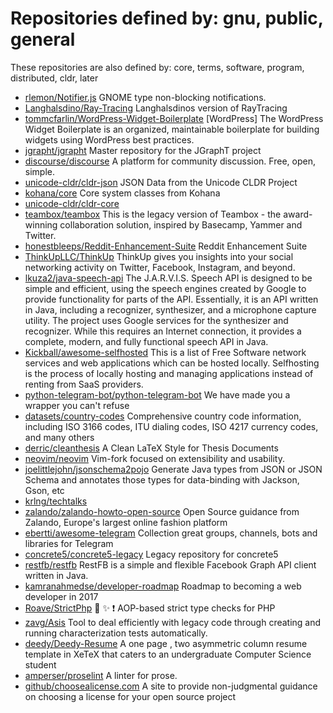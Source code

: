 # Repositories defined by: gnu, public, general

These repositories are also defined by: core, terms, software, program, distributed, cldr, later

- [rlemon/Notifier.js](https://api.github.com/repos/rlemon/Notifier.js)
  GNOME type non-blocking notifications.
- [Langhalsdino/Ray-Tracing](https://api.github.com/repos/Langhalsdino/Ray-Tracing)
  Langhalsdinos version of RayTracing
- [tommcfarlin/WordPress-Widget-Boilerplate](https://api.github.com/repos/tommcfarlin/WordPress-Widget-Boilerplate)
  [WordPress] The WordPress Widget Boilerplate is an organized, maintainable boilerplate for building widgets using WordPress best practices.
- [jgrapht/jgrapht](https://api.github.com/repos/jgrapht/jgrapht)
  Master repository for the JGraphT project
- [discourse/discourse](https://api.github.com/repos/discourse/discourse)
  A platform for community discussion. Free, open, simple.
- [unicode-cldr/cldr-json](https://api.github.com/repos/unicode-cldr/cldr-json)
  JSON Data from the Unicode CLDR Project
- [kohana/core](https://api.github.com/repos/kohana/core)
  Core system classes from Kohana
- [unicode-cldr/cldr-core](https://api.github.com/repos/unicode-cldr/cldr-core)
- [teambox/teambox](https://api.github.com/repos/teambox/teambox)
  This is the legacy version of Teambox - the award-winning collaboration solution, inspired by Basecamp, Yammer and Twitter.
- [honestbleeps/Reddit-Enhancement-Suite](https://api.github.com/repos/honestbleeps/Reddit-Enhancement-Suite)
  Reddit Enhancement Suite
- [ThinkUpLLC/ThinkUp](https://api.github.com/repos/ThinkUpLLC/ThinkUp)
  ThinkUp gives you insights into your social networking activity on Twitter, Facebook, Instagram, and beyond.
- [lkuza2/java-speech-api](https://api.github.com/repos/lkuza2/java-speech-api)
  The J.A.R.V.I.S. Speech API is designed to be simple and efficient, using the speech engines created by Google to provide functionality for parts of the API. Essentially, it is an API written in Java, including a recognizer, synthesizer, and a microphone capture utility. The project uses Google services for the synthesizer and recognizer. While this requires an Internet connection, it provides a complete, modern, and fully functional speech API in Java.
- [Kickball/awesome-selfhosted](https://api.github.com/repos/Kickball/awesome-selfhosted)
  This is a list of Free Software network services and web applications which can be hosted locally. Selfhosting is the process of locally hosting and managing applications instead of renting from SaaS providers.
- [python-telegram-bot/python-telegram-bot](https://api.github.com/repos/python-telegram-bot/python-telegram-bot)
  We have made you a wrapper you can't refuse
- [datasets/country-codes](https://api.github.com/repos/datasets/country-codes)
  Comprehensive country code information, including ISO 3166 codes, ITU dialing codes, ISO 4217 currency codes, and many others
- [derric/cleanthesis](https://api.github.com/repos/derric/cleanthesis)
  A Clean LaTeX Style for Thesis Documents
- [neovim/neovim](https://api.github.com/repos/neovim/neovim)
  Vim-fork focused on extensibility and usability.
- [joelittlejohn/jsonschema2pojo](https://api.github.com/repos/joelittlejohn/jsonschema2pojo)
  Generate Java types from JSON or JSON Schema and annotates those types for data-binding with Jackson, Gson, etc
- [krlng/techtalks](https://api.github.com/repos/krlng/techtalks)
- [zalando/zalando-howto-open-source](https://api.github.com/repos/zalando/zalando-howto-open-source)
  Open Source guidance from Zalando, Europe's largest online fashion platform
- [ebertti/awesome-telegram](https://api.github.com/repos/ebertti/awesome-telegram)
  Collection great groups, channels, bots and libraries for Telegram
- [concrete5/concrete5-legacy](https://api.github.com/repos/concrete5/concrete5-legacy)
  Legacy repository for concrete5
- [restfb/restfb](https://api.github.com/repos/restfb/restfb)
  RestFB is a simple and flexible Facebook Graph API client written in Java.
- [kamranahmedse/developer-roadmap](https://api.github.com/repos/kamranahmedse/developer-roadmap)
  Roadmap to becoming a web developer in 2017
- [Roave/StrictPhp](https://api.github.com/repos/Roave/StrictPhp)
  :no_entry_sign: :sparkles: :heavy_exclamation_mark: AOP-based strict type checks for PHP
- [zavg/Asis](https://api.github.com/repos/zavg/Asis)
  Tool to deal efficiently with legacy code through creating and running characterization tests automatically.
- [deedy/Deedy-Resume](https://api.github.com/repos/deedy/Deedy-Resume)
  A one page , two asymmetric column resume template in XeTeX that caters to an undergraduate Computer Science student
- [amperser/proselint](https://api.github.com/repos/amperser/proselint)
  A linter for prose.
- [github/choosealicense.com](https://api.github.com/repos/github/choosealicense.com)
  A site to provide non-judgmental guidance on choosing a license for your open source project
